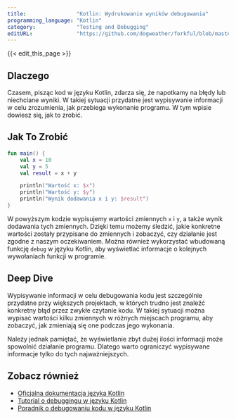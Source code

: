```yaml
---
title:                "Kotlin: Wydrukowanie wyników debugowania"
programming_language: "Kotlin"
category:             "Testing and Debugging"
editURL:              "https://github.com/dogweather/forkful/blob/master/content/pl/kotlin/printing-debug-output.md"
---
```


{{< edit_this_page >}}

## Dlaczego

Czasem, pisząc kod w języku Kotlin, zdarza się, że napotkamy na błędy lub niechciane wyniki. W takiej sytuacji przydatne jest wypisywanie informacji w celu zrozumienia, jak przebiega wykonanie programu. W tym wpisie dowiesz się, jak to zrobić.

## Jak To Zrobić

```Kotlin
fun main() {
    val x = 10
    val y = 5
    val result = x + y

    println("Wartość x: $x")
    println("Wartość y: $y")
    println("Wynik dodawania x i y: $result")
}
```

W powyższym kodzie wypisujemy wartości zmiennych `x` i `y`, a także wynik dodawania tych zmiennych. Dzięki temu możemy śledzić, jakie konkretne wartości zostały przypisane do zmiennych i zobaczyć, czy działanie jest zgodne z naszym oczekiwaniem. Można również wykorzystać wbudowaną funkcję `debug` w języku Kotlin, aby wyświetlać informacje o kolejnych wywołaniach funkcji w programie.

## Deep Dive

Wypisywanie informacji w celu debugowania kodu jest szczególnie przydatne przy większych projektach, w których trudno jest znaleźć konkretny błąd przez zwykłe czytanie kodu. W takiej sytuacji można wypisać wartości kilku zmiennych w różnych miejscach programu, aby zobaczyć, jak zmieniają się one podczas jego wykonania.

Należy jednak pamiętać, że wyświetlanie zbyt dużej ilości informacji może spowolnić działanie programu. Dlatego warto ograniczyć wypisywane informacje tylko do tych najważniejszych.

## Zobacz również

- [Oficjalna dokumentacja języka Kotlin](https://kotlinlang.org/docs/tutorials/kotlin-for-py/funcs-and-vals.html#in-line-debugging)
- [Tutorial o debuggingu w języku Kotlin](https://kodejava.org/how-do-i-do-inline-debugging-with-kotlin/)
- [Poradnik o debugowaniu kodu w języku Kotlin](https://www.baeldung.com/kotlin/debugging)